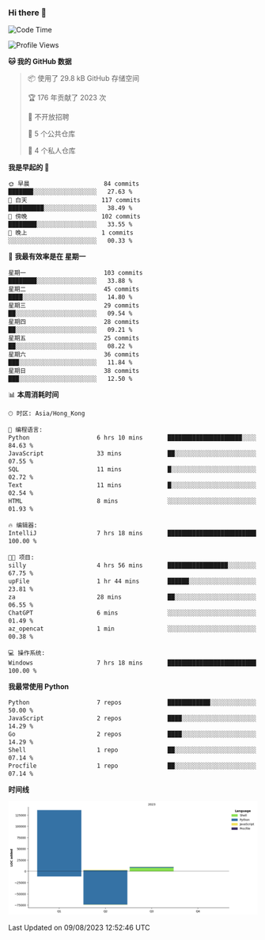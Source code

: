 ### Hi there 👋

<!--
**Mrzqd/Mrzqd** is a ✨ _special_ ✨ repository because its `README.md` (this file) appears on your GitHub profile.

Here are some ideas to get you started:

- 🔭 I’m currently working on ...
- 🌱 I’m currently learning ...
- 👯 I’m looking to collaborate on ...
- 🤔 I’m looking for help with ...
- 💬 Ask me about ...
- 📫 How to reach me: ...
- 😄 Pronouns: ...
- ⚡ Fun fact: ...
-->
<!--START_SECTION:waka-->
![Code Time](http://img.shields.io/badge/Code%20Time-125%20hrs%2015%20mins-blue)

![Profile Views](http://img.shields.io/badge/%E4%B8%AA%E4%BA%BA%E8%B5%84%E6%96%99%E8%A7%82%E7%9C%8B%E6%AC%A1%E6%95%B0-82-blue)

**🐱 我的 GitHub 数据** 

> 📦  使用了 29.8 kB GitHub 存储空间 
 > 
> 🏆 176 年贡献了 2023 次
 > 
> 🚫 不开放招聘
 > 
> 📜 5 个公共仓库 
 > 
> 🔑 4 个私人仓库 
 > 
**我是早起的 🐤** 

```text
🌞 早晨                     84 commits          ███████░░░░░░░░░░░░░░░░░░   27.63 % 
🌆 白天                     117 commits         ██████████░░░░░░░░░░░░░░░   38.49 % 
🌃 傍晚                     102 commits         ████████░░░░░░░░░░░░░░░░░   33.55 % 
🌙 晚上                     1 commits           ░░░░░░░░░░░░░░░░░░░░░░░░░   00.33 % 
```
📅 **我最有效率是在 星期一** 

```text
星期一                      103 commits         ████████░░░░░░░░░░░░░░░░░   33.88 % 
星期二                      45 commits          ████░░░░░░░░░░░░░░░░░░░░░   14.80 % 
星期三                      29 commits          ██░░░░░░░░░░░░░░░░░░░░░░░   09.54 % 
星期四                      28 commits          ██░░░░░░░░░░░░░░░░░░░░░░░   09.21 % 
星期五                      25 commits          ██░░░░░░░░░░░░░░░░░░░░░░░   08.22 % 
星期六                      36 commits          ███░░░░░░░░░░░░░░░░░░░░░░   11.84 % 
星期日                      38 commits          ███░░░░░░░░░░░░░░░░░░░░░░   12.50 % 
```


📊 **本周消耗时间** 

```text
🕑︎ 时区: Asia/Hong_Kong

💬 编程语言: 
Python                   6 hrs 10 mins       █████████████████████░░░░   84.63 % 
JavaScript               33 mins             ██░░░░░░░░░░░░░░░░░░░░░░░   07.55 % 
SQL                      11 mins             █░░░░░░░░░░░░░░░░░░░░░░░░   02.72 % 
Text                     11 mins             █░░░░░░░░░░░░░░░░░░░░░░░░   02.54 % 
HTML                     8 mins              ░░░░░░░░░░░░░░░░░░░░░░░░░   01.93 % 

🔥 编辑器: 
IntelliJ                 7 hrs 18 mins       █████████████████████████   100.00 % 

🐱‍💻 项目: 
silly                    4 hrs 56 mins       █████████████████░░░░░░░░   67.75 % 
upFile                   1 hr 44 mins        ██████░░░░░░░░░░░░░░░░░░░   23.81 % 
za                       28 mins             ██░░░░░░░░░░░░░░░░░░░░░░░   06.55 % 
ChatGPT                  6 mins              ░░░░░░░░░░░░░░░░░░░░░░░░░   01.49 % 
az_opencat               1 min               ░░░░░░░░░░░░░░░░░░░░░░░░░   00.38 % 

💻 操作系统: 
Windows                  7 hrs 18 mins       █████████████████████████   100.00 % 
```

**我最常使用 Python** 

```text
Python                   7 repos             ████████████░░░░░░░░░░░░░   50.00 % 
JavaScript               2 repos             ████░░░░░░░░░░░░░░░░░░░░░   14.29 % 
Go                       2 repos             ████░░░░░░░░░░░░░░░░░░░░░   14.29 % 
Shell                    1 repo              ██░░░░░░░░░░░░░░░░░░░░░░░   07.14 % 
Procfile                 1 repo              ██░░░░░░░░░░░░░░░░░░░░░░░   07.14 % 
```



**时间线**

![Lines of Code chart](https://raw.githubusercontent.com/Mrzqd/Mrzqd/main/assets/bar_graph.png)


 Last Updated on 09/08/2023 12:52:46 UTC
<!--END_SECTION:waka-->
